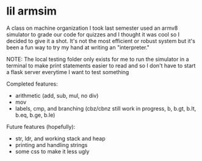# lil armsim

A class on machine organization I took last semester used an armv8 simulator to grade our code for quizzes
and I thought it was cool so I decided to give it a shot. It's not the most efficient or robust system but
it's been a fun way to try my hand at writing an "interpreter."

NOTE: The local testing folder only exists for me to run the simulator in a terminal to make print statements
      easier to read and so I don't have to start a flask server everytime I want to test something

Completed features:
 - arithmetic (add, sub, mul, no div)
 - mov
 - labels, cmp, and branching (cbz/cbnz still work in progress, b, b.gt, b.lt, b.eq, b.ge, b.le) 

Future features (hopefully):
 - str, ldr, and working stack and heap
 - printing and handling strings
 - some css to make it less ugly
